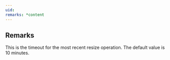 ```yaml
---
uid: 
remarks: *content
---
```

## Remarks  
 This is the timeout for the most recent resize operation. The             default value is 10 minutes.